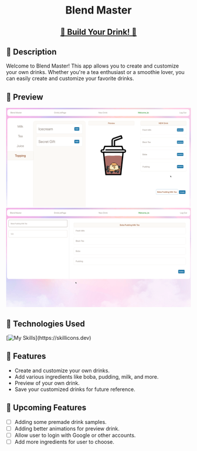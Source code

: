<h1 align="center">Blend Master</h1>

<h2 align="center">
<p style="margin-top: 20px"></p>
  <a href="https://blend-master-0894513d8d22.herokuapp.com/">🥛 Build Your Drink! 🍵</a>
</h2>

## 🍧 Description

Welcome to Blend Master! This app allows you to create and customize your own drinks. Whether you're a tea enthusiast or a smoothie lover, you can easily create and customize your favorite drinks.




## 🍰 Preview
![Preview IMG](public/ss1.png)
![Preview IMG](public/ss2.png)



## 🧃 Technologies Used
[![My Skills](https://skillicons.dev/icons?i=react,html,js,css,express,mongodb,heroku,github,vscode,)](https://skillicons.dev)

## 🍫 Features
- Create and customize your own drinks.
- Add various ingredients like boba, pudding, milk, and more.
- Preview of your own drink.
- Save your customized drinks for future reference.



## 🍪 Upcoming Features
- [ ] Adding some premade drink samples.
- [ ] Adding better animations for preview drink.
- [ ] Allow user to login with Google or other accounts.
- [ ] Add more ingredients for user to choose.
